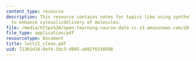 ```yaml
---
content_type: resource
description: This resource contains notes for topics like using synthetic biomaterials
  to enhance cytosolicdelivery of molecules.
file: /media/https%3A/open-learning-course-data-rc.s3.amazonaws.com/20-462j-molecular-principles-of-biomaterials-spring-2006/71301d166ef43dc3d095a002f6310508_lect21_clean.pdf
file_type: application/pdf
resourcetype: Document
title: lect21_clean.pdf
uid: 71301d16-6ef4-3dc3-d095-a002f6310508
---
```

